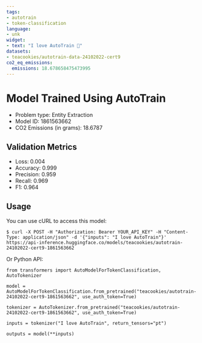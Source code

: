 ```yaml
---
tags:
- autotrain
- token-classification
language:
- unk
widget:
- text: "I love AutoTrain 🤗"
datasets:
- teacookies/autotrain-data-24102022-cert9
co2_eq_emissions:
  emissions: 18.678658475473995
---
```


# Model Trained Using AutoTrain

- Problem type: Entity Extraction
- Model ID: 1861563662
- CO2 Emissions (in grams): 18.6787

## Validation Metrics

- Loss: 0.004
- Accuracy: 0.999
- Precision: 0.959
- Recall: 0.969
- F1: 0.964

## Usage

You can use cURL to access this model:

```
$ curl -X POST -H "Authorization: Bearer YOUR_API_KEY" -H "Content-Type: application/json" -d '{"inputs": "I love AutoTrain"}' https://api-inference.huggingface.co/models/teacookies/autotrain-24102022-cert9-1861563662
```

Or Python API:

```
from transformers import AutoModelForTokenClassification, AutoTokenizer

model = AutoModelForTokenClassification.from_pretrained("teacookies/autotrain-24102022-cert9-1861563662", use_auth_token=True)

tokenizer = AutoTokenizer.from_pretrained("teacookies/autotrain-24102022-cert9-1861563662", use_auth_token=True)

inputs = tokenizer("I love AutoTrain", return_tensors="pt")

outputs = model(**inputs)
```